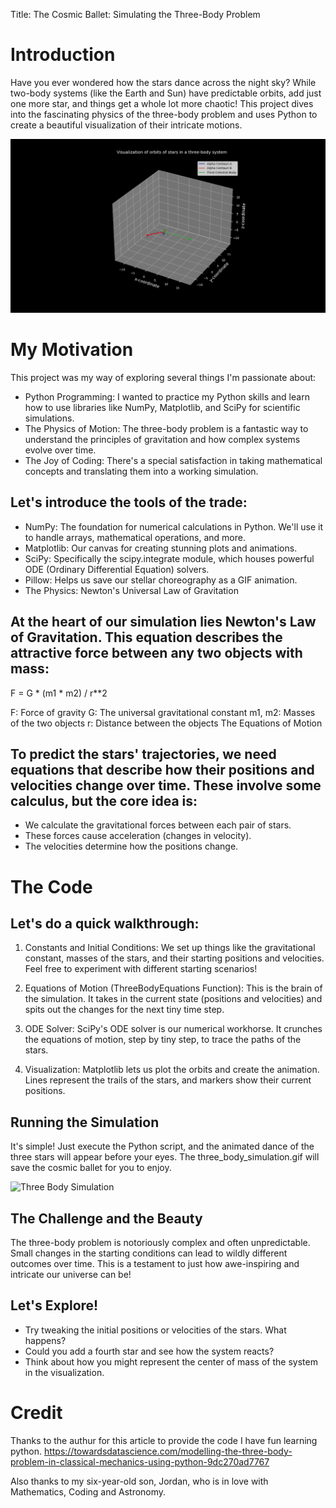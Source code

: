 Title: The Cosmic Ballet: Simulating the Three-Body Problem

# Introduction

Have you ever wondered how the stars dance across the night sky? While two-body systems (like the Earth and Sun) have predictable orbits, add just one more star, and things get a whole lot more chaotic! This project dives into the fascinating physics of the three-body problem and uses Python to create a beautiful visualization of their intricate motions.

![Three Body Problem](./3body.png)

# My Motivation

This project was my way of exploring several things I'm passionate about:

- Python Programming: I wanted to practice my Python skills and learn how to use libraries like NumPy, Matplotlib, and SciPy for scientific simulations.
- The Physics of Motion: The three-body problem is a fantastic way to understand the principles of gravitation and how complex systems evolve over time.
- The Joy of Coding: There's a special satisfaction in taking mathematical concepts and translating them into a working simulation.

## Let's introduce the tools of the trade:

- NumPy: The foundation for numerical calculations in Python. We'll use it to handle arrays, mathematical operations, and more.
- Matplotlib: Our canvas for creating stunning plots and animations.
- SciPy: Specifically the scipy.integrate module, which houses powerful ODE (Ordinary Differential Equation) solvers.
- Pillow: Helps us save our stellar choreography as a GIF animation.
- The Physics: Newton's Universal Law of Gravitation

## At the heart of our simulation lies Newton's Law of Gravitation. This equation describes the attractive force between any two objects with mass:

F = G * (m1 * m2) / r**2

F: Force of gravity
G: The universal gravitational constant
m1, m2: Masses of the two objects
r: Distance between the objects
The Equations of Motion

## To predict the stars' trajectories, we need equations that describe how their positions and velocities change over time. These involve some calculus, but the core idea is:

- We calculate the gravitational forces between each pair of stars.
- These forces cause acceleration (changes in velocity).
- The velocities determine how the positions change.

# The Code

## Let's do a quick walkthrough:

1. Constants and Initial Conditions:  We set up things like the gravitational constant, masses of the stars, and their starting positions and velocities. Feel free to experiment with different starting scenarios!

2. Equations of Motion (ThreeBodyEquations Function): This is the brain of the simulation. It takes in the current state (positions and velocities) and spits out the changes for the next tiny time step.

3. ODE Solver:  SciPy's ODE solver is our numerical workhorse. It crunches the equations of motion, step by tiny step, to trace the paths of the stars.

4. Visualization:  Matplotlib lets us plot the orbits and create the animation. Lines represent the trails of the stars, and markers show their current positions.

## Running the Simulation

It's simple!  Just execute the Python script, and the animated dance of the three stars will appear before your eyes.  The three_body_simulation.gif will save the cosmic ballet for you to enjoy.

![Three Body Simulation](./three_body_simulation.gif)

## The Challenge and the Beauty

The three-body problem is notoriously complex and often unpredictable. Small changes in the starting conditions can lead to wildly different outcomes over time. This is a testament to just how awe-inspiring and intricate our universe can be!

## Let's Explore!

- Try tweaking the initial positions or velocities of the stars. What happens?
- Could you add a fourth star and see how the system reacts?
- Think about how you might represent the center of mass of the system in the visualization.

# Credit
Thanks to the authur for this article to provide the code I have fun learning python.
https://towardsdatascience.com/modelling-the-three-body-problem-in-classical-mechanics-using-python-9dc270ad7767

Also thanks to my six-year-old son, Jordan, who is in love with Mathematics, Coding and Astronomy.